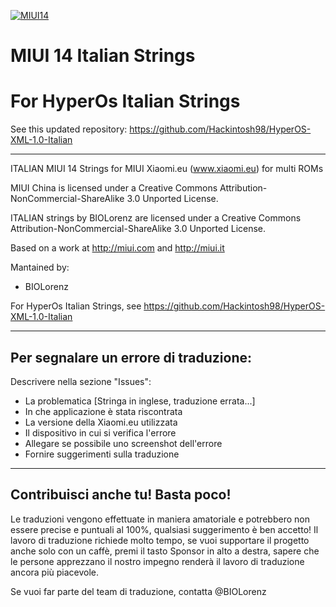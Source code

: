 [![MIUI14](https://i.imgur.com/SwzOjo4.png)](https://xiaomi.eu/)

# MIUI 14 Italian Strings 

# For HyperOs Italian Strings
See this updated repository:
https://github.com/Hackintosh98/HyperOS-XML-1.0-Italian
_________________

ITALIAN MIUI 14 Strings for MIUI Xiaomi.eu (www.xiaomi.eu) for multi ROMs

MIUI China is licensed under a Creative Commons Attribution-NonCommercial-ShareAlike 3.0 Unported License.

ITALIAN strings by BIOLorenz are licensed under a Creative Commons Attribution-NonCommercial-ShareAlike 3.0 Unported License.

Based on a work at http://miui.com and http://miui.it

Mantained by:
- BIOLorenz

For HyperOs Italian Strings, see https://github.com/Hackintosh98/HyperOS-XML-1.0-Italian

_________________
## Per segnalare un errore di traduzione:

Descrivere nella sezione "Issues":
- La problematica [Stringa in inglese, traduzione errata...]
- In che applicazione è stata riscontrata
- La versione della Xiaomi.eu utilizzata
- Il dispositivo in cui si verifica l'errore
- Allegare se possibile uno screenshot dell'errore
- Fornire suggerimenti sulla traduzione
_________________
## Contribuisci anche tu! Basta poco!
Le traduzioni vengono effettuate in maniera amatoriale e potrebbero non essere precise e puntuali al 100%, qualsiasi suggerimento è ben accetto!
Il lavoro di traduzione richiede molto tempo, se vuoi supportare il progetto anche solo con un caffè, premi il tasto Sponsor in alto a destra, sapere che le persone apprezzano il nostro impegno renderà il lavoro di traduzione ancora più piacevole.

Se vuoi far parte del team di traduzione, contatta @BIOLorenz
